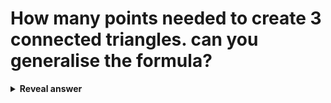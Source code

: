 # How many points needed to create 3 connected triangles. can you generalise the formula?
<details>
<summary><b>Reveal answer</b></summary>
5<br><br>n + 2, where n is numbe of triangles
</details>

